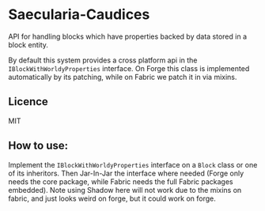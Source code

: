 # Saecularia-Caudices
API for handling blocks which have properties backed by data stored in a block entity.

By default this system provides a cross platform api in the `IBlockWithWorldyProperties` interface.
On Forge this class is implemented automatically by its patching, while on Fabric we patch it in via mixins.

## Licence
MIT

## How to use:
Implement the `IBlockWithWorldyProperties` interface on a `Block` class or one of its inheritors.
Then Jar-In-Jar the interface where needed (Forge only needs the core package, while Fabric needs the full Fabric packages embedded).
Note using Shadow here will not work due to the mixins on fabric, and just looks weird on forge, but it could work on forge.
